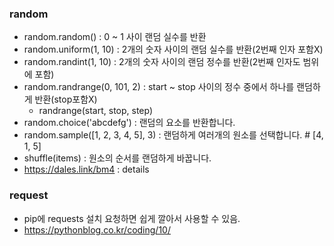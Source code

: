 ### random
- random.random() : 0 ~ 1 사이 랜덤 실수를 반환
- random.uniform(1, 10) : 2개의 숫자 사이의 랜덤 실수를 반환(2번째 인자 포함X)
- random.randint(1, 10) : 2개의 숫자 사이의 랜덤 정수를 반환(2번째 인자도 범위에 포함)
- random.randrange(0, 101, 2) : start ~ stop 사이의 정수 중에서 하나를 랜덤하게 반환(stop포함X)
  - randrange(start, stop, step)
- random.choice('abcdefg') : 랜덤의 요소를 반환합니다.
- random.sample([1, 2, 3, 4, 5], 3) : 랜덤하게 여러개의 원소를 선택합니다.  # [4, 1, 5]
- shuffle(items) : 원소의 순서를 랜덤하게 바꿉니다.
- https://dales.link/bm4 : details

### request
- pip에 requests 설치 요청하면 쉽게 깔아서 사용할 수 있음.
- https://pythonblog.co.kr/coding/10/